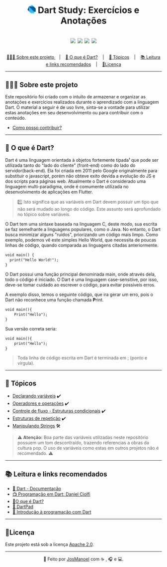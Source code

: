 <h1 align="center">
  <div>
    <img src="https://raw.githubusercontent.com/JosManoel/Dart-Study/main/images/icons/dart.png" width = "26"> 
    Dart Study: Exercícios e Anotações
  </div>

  <p align="center">
    <img src="https://img.shields.io/github/commit-activity/m/JosManoel/Dart-Study">
    <img src="https://img.shields.io/github/last-commit/JosManoel/Dart-Study">
    <img src="https://img.shields.io/github/contributors/JosManoel/Dart-Study">
    <img src="https://img.shields.io/github/license/JosManoel/Dart-Study">
  </p>
</h1>

<p align="center">
  <a href="#sobre-este-projeto">👨🏻‍💻 Sobre este projeto </a> &nbsp;&nbsp;&nbsp;|&nbsp;&nbsp;&nbsp;
  <a href="#o-que-e-dart">🎯 O que é Dart?</a> &nbsp;&nbsp;&nbsp;|&nbsp;&nbsp;&nbsp;
  <a href="#topicos">🧮 Tópicos</a> &nbsp;&nbsp;&nbsp;|&nbsp;&nbsp;&nbsp;
  <a href="#leitura">📚 Leitura e links recomendados</a> &nbsp;&nbsp;&nbsp;|&nbsp;&nbsp;&nbsp;
  <a href="#licenca">🧾Licença</a>
</p>


***

<h2 id = "sobre-este-projeto">👨🏻‍💻 Sobre este projeto</h2>

Este repositório foi criado com o intuito de armazenar e organizar as anotações e exercícios realizados durante o aprendizado com a linguagem Dart. O material a seguir é de uso livre, sinta-se a vontade para utilizar estas anotações em seu desenvolvimento ou para contribuir com o conteúdo.

*  [Como posso contribuir?](https://github.com/JosManoel/Dart-Study/wiki)

***

<h2 id="o-que-e-dart">🎯 O que é Dart?</h2>

Dart é uma linguagem orientada à objetos fortemente tipada¹ que pode ser utilizada tanto do "lado do cliente" (front-end) como do lado do servidor(back-end). Ela foi criada em 2011 pelo Google originalmente para substituir o javascript, porém não obteve exito devida a evolução do JS e dos scripts para páginas web. Atualmente o Dart é considerado uma linguagem multi-paradigma, onde é comumente utilizada no desenvolvimento de aplicações em Flutter.

>1️⃣ Isto significa que as variáveis em Dart devem possuir um tipo que não será mudado ao longo do código. Este assunto será aprofundado no tópico sobre variáveis.

O Dart tem uma sintaxe baseada na linguagem C, deste modo, sua escrita se faz semelhante a linguagens populares, como o Java. No entanto, o Dart busca minimizar alguns "ruídos", priorizando um código mais limpo. Como exemplo, podemos vê este simples Hello World, que necessita de poucas linhas de código, quando comparada as linguagens citadas anteriormente.

```
void main() {
  print("Hello World!");
}
```

O Dart possui uma função principal denominada main, onde através dela, todo o código é iniciado. O Dart é uma linguagem case-sensitive, por isso, deve-se tomar cuidado ao escrever o código, para evitar possíveis erros.

A exemplo disso, temos o seguinte código, que ira gerar um erro, pois o Dart não reconhece uma função chamada **P**rint.
```
void main(){
    Print("Hello");
}
```
Sua versão correta seria:

```
void main(){
    print("Hello");
}
```

> Toda linha de código escrita em Dart é terminada em ; (ponto e virgula).

***

<h2 id="topicos">🧮 Tópicos</h2>

* [Declarando variáveis](https://github.com/JosManoel/Dart-Study/blob/main/topics/Variaveis.md) ✔️ 
* [Operadores e operações](https://github.com/JosManoel/Dart-Study/blob/main/topics/Operadores_e_operacoes.md) ✔️
* [Controle de fluxo - Estruturas condicionais](https://github.com/JosManoel/Dart-Study/blob/main/topics/Controle_de_fluxo.md) ✔️
* [Estruturas de repetição](https://github.com/JosManoel/Dart-Study/blob/main/topics/Estruturas_de_repeticao.md) ✔️
* [Manipulando Strings](https://github.com/JosManoel/Dart-Study/blob/main/topics/Manipulando_Strings.md) 🛠



> ⚠️ **Atenção:** Boa parte das variáveis utilizadas neste repositório possuem um tom descontraído, trazendo referencias a obras da cultura pop. O uso de variáveis como estas em outros projetos não é recomendado. ⚠️

***

<h2 id="leitura">📚 Leitura e links recomendados</h2>

* [📝 Dart - Documentação](https://dart.dev/guides)
* [📺 Programação em Dart: Daniel Ciolfi](https://www.youtube.com/playlist?list=PLR5GUTqrcwXhVV-jNR38vfAZabkmGGKfO)
* [🎯O que é Dart?](https://www.treinaweb.com.br/blog/o-que-e-dart)
* [🎯 DartPad](https://dartpad.dev/)
* [🎯 Introdução à programação com Dart](https://dev.to/madebyluque/introducao-a-programacao-com-dart-aji)

***

<h2 id="licenca">🧾Licença</h2>

Este projeto está sob a licença [Apache 2.0](https://github.com/JosManoel/Dart-Study/blob/main/LICENSE).

*** 

<div align = "center">

  👋 Feito por [JosManoel](https://github.com/JosManoel) com ☕ , 🎧 e 💻.

</div>
